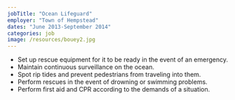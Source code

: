 ```yaml
---
jobTitle: "Ocean Lifeguard"
employer: "Town of Hempstead"
dates: "June 2013-September 2014"
categories: job
image: /resources/bouey2.jpg
---
```

<ul>
    <li>Set up rescue equipment for it to be ready in the event of an emergency.</li>
    <li>Maintain continuous surveillance on the ocean.</li>
    <li>Spot rip tides and prevent pedestrians from traveling into them.</li>
    <li>Perform rescues in the event of drowning or swimming problems.</li>
    <li>Perform first aid and CPR according to the demands of a situation.</li>
</ul>